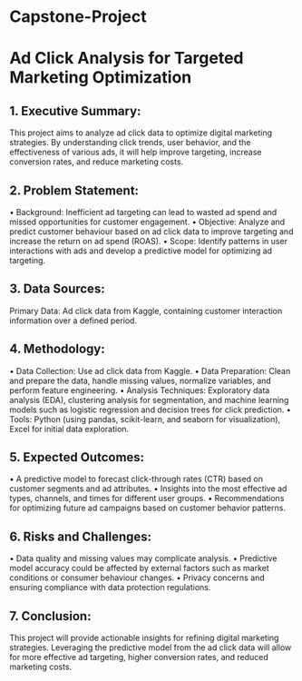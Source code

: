 # Capstone-Project
# Ad Click Analysis for Targeted Marketing Optimization

## 1. Executive Summary:
This project aims to analyze ad click data to optimize digital marketing strategies. By 
understanding click trends, user behavior, and the effectiveness of various ads, it will help 
improve targeting, increase conversion rates, and reduce marketing costs.

## 2. Problem Statement:
• Background: Inefficient ad targeting can lead to wasted ad spend and missed 
opportunities for customer engagement.
• Objective: Analyze and predict customer behaviour based on ad click data to improve 
targeting and increase the return on ad spend (ROAS).
• Scope: Identify patterns in user interactions with ads and develop a predictive model for 
optimizing ad targeting.

## 3. Data Sources:
Primary Data: Ad click data from Kaggle, containing customer interaction information over a 
defined period.

## 4. Methodology:
• Data Collection: Use ad click data from Kaggle.
• Data Preparation: Clean and prepare the data, handle missing values, normalize 
variables, and perform feature engineering.
• Analysis Techniques: Exploratory data analysis (EDA), clustering analysis for 
segmentation, and machine learning models such as logistic regression and decision 
trees for click prediction.
• Tools: Python (using pandas, scikit-learn, and seaborn for visualization), Excel for initial 
data exploration.

## 5. Expected Outcomes:
• A predictive model to forecast click-through rates (CTR) based on customer segments 
and ad attributes.
• Insights into the most effective ad types, channels, and times for different user groups.
• Recommendations for optimizing future ad campaigns based on customer behavior 
patterns.

## 6. Risks and Challenges:
• Data quality and missing values may complicate analysis.
• Predictive model accuracy could be affected by external factors such as market 
conditions or consumer behaviour changes.
• Privacy concerns and ensuring compliance with data protection regulations.

## 7. Conclusion:
This project will provide actionable insights for refining digital marketing strategies. Leveraging 
the predictive model from the ad click data will allow for more effective ad targeting, higher 
conversion rates, and reduced marketing costs.
